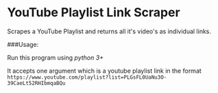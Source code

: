 # YouTube Playlist Link Scraper
Scrapes a YouTube Playlist and returns all it's video's as individual links.

###Usage:

Run this program using *python 3+*

It accepts one argument which is a youtube playlist link in the format
`https://www.youtube.com/playlist?list=PLGsFL0UaNu3O-39CaeLt52RHIbmqaBQu`

